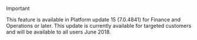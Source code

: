 > [!IMPORTANT]
> This feature is available in Platform update 15 (7.0.4841) for Finance and Operations or later. This update is currently available for targeted customers and will be available to all users June 2018.
